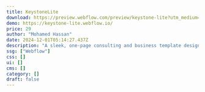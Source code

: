 ```yaml
---
title: KeystoneLite
download: https://preview.webflow.com/preview/keystone-lite?utm_medium=preview_link&utm_source=designer&utm_content=keystone-lite&preview=11f088778dc2640f89532f81b9a83cfd&workflow=preview
demo: https://keystone-lite.webflow.io/
price: 29
author: "Mohamed Hassan"
date: 2024-12-01T05:14:27.437Z
description: "A sleek, one-page consulting and business template designed for professionals. Featuring a modern, responsive layout with easy customization, it's perfect for showcasing services, team, and client testimonials."
ssg: ["Webflow"]
css: []
ui: []
cms: []
category: []
draft: false
---
```

